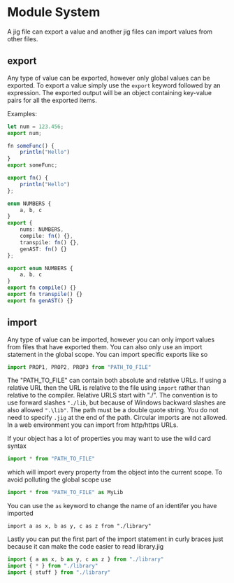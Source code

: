 # Module System
A jig file can export a value and another jig files can import values from other files. 

## export
Any type of value can be exported, however only global values can be exported. To export a value simply use the `export` keyword followed by an expression. The exported output will be an object containing key-value pairs for all the exported items.

Examples:
```ts
let num = 123.456;
export num;
```

```ts
fn someFunc() {
    println("Hello")
}
export someFunc;
```

```ts
export fn() {
    println("Hello")
};
```

```ts
enum NUMBERS {
    a, b, c
}
export {
    nums: NUMBERS,
    compile: fn() {},
    transpile: fn() {},
    genAST: fn() {}
};
```

```ts
export enum NUMBERS {
    a, b, c
}
export fn compile() {}
export fn transpile() {}
export fn genAST() {}
```

## import
Any type of value can be imported, however you can only import values from files that have exported them. You can also only use an import statement in the global scope. You can import specific exports like so
```ts
import PROP1, PROP2, PROP3 from "PATH_TO_FILE"
```
The "PATH_TO_FILE" can contain both absolute and relative URLs. If using a relative URL then the URL is relative to the file using `import` rather than relative to the compiler. Relative URLS start with "./". The convention is to use forward slashes `"./lib`, but because of Windows backward slashes are also allowed `".\lib"`. The path must be a double quote string. You do not need to specify `.jig` at the end of the path. Circular imports are not allowed. In a web environment you can import from http/https URLs.

If your object has a lot of properties you may want to use the wild card syntax
```ts
import * from "PATH_TO_FILE"
```
which will import every property from the object into the current scope. To avoid polluting the global scope use
```ts
import * from "PATH_TO_FILE" as MyLib
```

You can use the `as` keyword to change the name of an identifer you have imported
```
import a as x, b as y, c as z from "./library"
```

Lastly you can put the first part of the import statement in curly braces just because it can make the code easier to read
library.jig
```ts
import { a as x, b as y, c as z } from "./library"
import { * } from "./library"
import { stuff } from "./library"
```
